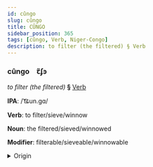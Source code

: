 ```yaml
---
id: cûngo
slug: cûngo
title: CÛNGO
sidebar_position: 365
tags: [cûngo, Verb, Niger-Congo]
description: to filter (the filtered) § Verb
---
```


### cûngo&emsp;<span kind="abugida">ꞇ̃ʄꜿ</span>

*to filter (the filtered)* **§** [Verb](../../tags/Verb)

**IPA**: /ˈt͡ɕun.gɑ/

**Verb**: to filter/sieve/winnow

**Noun**: the filtered/sieved/winnowed

**Modifier**: filterable/sieveable/winnowable

<details>
    <summary>Origin</summary>
    Swahili -chunga [tʃuᵑɡ̊ɑ]<br/>
    <em>Niger-Congo Language Family</em>
</details>